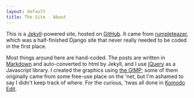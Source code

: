 ```yaml
---
layout: default
title: The Site - About
---
```


This is a [Jekyll]-powered site, hosted on [GitHub]. It came from
[rumpleteazer], which was a half-finished Django site that never really needed
to be coded in the first place.

Most things around here are hand-coded. The posts are written in [Markdown] and
auto-converted to html by Jekyll, and I use [jQuery] as a Javascript library. I
created the graphics using [the GIMP]; some of them originally came from some
free-use place on the 'net, but I'm ashamed to say I didn't keep track of where.
For the curious, 'twas all done in [Komodo Edit].


[Jekyll]: http://github.com/mojombo/jekyll
[GitHub]: http://github.com/
[rumpleteazer]: http://github.com/xiongchiamiov/rumpleteazer/

[Markdown]: http://daringfireball.net/projects/markdown/
[jQuery]: http://jquery.com/
[the GIMP]: http://www.gimp.org/
[Komodo Edit]: /2010/03/18/why-i-love-komodo-edit.html
